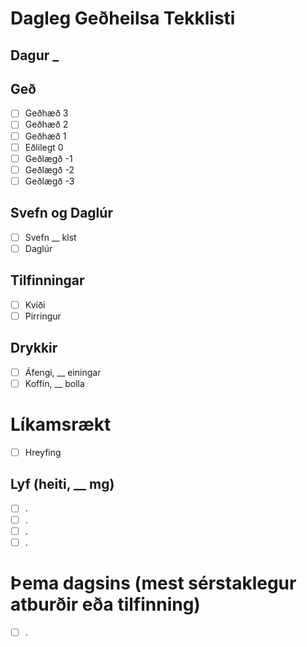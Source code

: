 # Dagleg Geðheilsa Tekklisti

## Dagur _

## Geð
- [ ] Geðhæð 3 
- [ ] Geðhæð 2 
- [ ] Geðhæð 1 
- [ ] Eðlilegt 0
- [ ] Geðlægð -1
- [ ] Geðlægð -2
- [ ] Geðlægð -3

## Svefn og Daglúr
- [ ] Svefn __ klst
- [ ] Daglúr

## Tilfinningar
- [ ] Kvíði
- [ ] Pirringur

## Drykkir
- [ ]  Áfengi, __ einingar
- [ ]  Koffín, __ bolla

# Líkamsrækt
- [ ] Hreyfing

## Lyf (heiti, __ mg)
- [ ] .
- [ ] .
- [ ] .
- [ ] .

# Þema dagsins (mest sérstaklegur atburðir eða tilfinning)
- [ ] .
